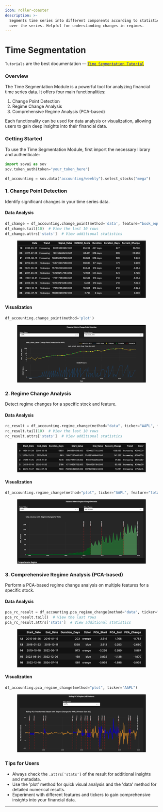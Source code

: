 ```yaml
---
icon: roller-coaster
description: >-
  Segments time series into different components according to statistical tests
  over the series. Helpful for understanding changes in regimes.
---
```


# Time Segmentation

`Tutorials` are the best documentation — [<mark style="color:blue;">`Time Segmentation Tutorial`</mark>](https://colab.research.google.com/github/sovai-research/sovai-public/blob/main/notebooks/computational/Segmentation%20Notebook.ipynb)

### Overview

The Time Segmentation Module is a powerful tool for analyzing financial time series data. It offers four main functionalities:

1. Change Point Detection
2. Regime Change Analysis
3. Comprehensive Regime Analysis (PCA-based)

Each functionality can be used for data analysis or visualization, allowing users to gain deep insights into their financial data.

### Getting Started

To use the Time Segmentation Module, first import the necessary library and authenticate:

```python
import sovai as sov
sov.token_auth(token="your_token_here")
```

```python
df_accounting = sov.data("accounting/weekly").select_stocks("mega")
```

### 1. Change Point Detection

Identify significant changes in your time series data.

#### Data Analysis

```python
df_change = df_accounting.change_point(method='data', feature="book_equity_value")
df_change.tail(10)  # View the last 10 rows
df_change.attrs['stats']  # View additional statistics
```

<figure><img src="../.gitbook/assets/image (5).png" alt=""><figcaption></figcaption></figure>

#### Visualization

```python
df_accounting.change_point(method='plot')
```

<figure><img src="../.gitbook/assets/image (1) (1) (1).png" alt=""><figcaption></figcaption></figure>

### 2. Regime Change Analysis

Detect regime changes for a specific stock and feature.

#### Data Analysis

```python
rc_result = df_accounting.regime_change(method="data", ticker="AAPL", feature="total_revenue")
rc_result.tail(10)  # View the last 10 rows
rc_result.attrs['stats']  # View additional statistics
```

<figure><img src="../.gitbook/assets/image (2) (1).png" alt=""><figcaption></figcaption></figure>

#### Visualization

```python
df_accounting.regime_change(method="plot", ticker="AAPL", feature="total_revenue")
```

<figure><img src="../.gitbook/assets/image (3) (1).png" alt=""><figcaption></figcaption></figure>

### 3. Comprehensive Regime Analysis (PCA-based)

Perform a PCA-based regime change analysis on multiple features for a specific stock.

#### Data Analysis

```python
pca_rc_result = df_accounting.pca_regime_change(method="data", ticker="AAPL")
pca_rc_result.tail()  # View the last rows
pca_rc_result.attrs['stats']  # View additional statistics
```

<figure><img src="../.gitbook/assets/image (4) (1).png" alt=""><figcaption></figcaption></figure>

#### Visualization

```python
df_accounting.pca_regime_change(method="plot", ticker="AAPL")
```

<figure><img src="../.gitbook/assets/image (5) (1).png" alt=""><figcaption></figcaption></figure>

### Tips for Users

* Always check the `.attrs['stats']` of the result for additional insights and metadata.
* Use the 'plot' method for quick visual analysis and the 'data' method for detailed numerical results.
* Experiment with different features and tickers to gain comprehensive insights into your financial data.

***

